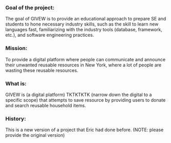 
### Goal of the project:
The goal of GIVEW is to provide an educational approach to prepare SE and students to hone necessary industry skills, such as the skill to learn new languages fast, familiarizing with the industry tools (database, framework, etc.), and software engineering practices. 

### Mission:
To provide a digital platform where people can communicate and announce their unwanted reusable resources in New York, where a lot of people are wasting these reusable resources. 

### What is: 
GIVEW is (a digital platform) TKTKTKTK (narrow down the digital to a specific scope) that attempts to save resource by providing users to donate and search reusable household items.

### History:
This is a new version of a project that Eric had done before. (NOTE: please provide the original version)
